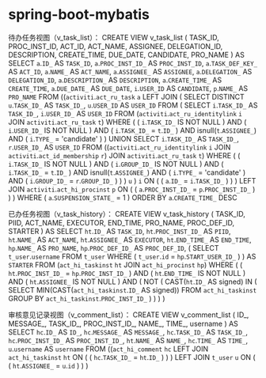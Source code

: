 # spring-boot-mybatis
待办任务视图（v_task_list）：
CREATE VIEW
    v_task_list ( TASK_ID, PROC_INST_ID, ACT_ID, ACT_NAME, ASSIGNEE, DELEGATION_ID, DESCRIPTION, CREATE_TIME, DUE_DATE, CANDIDATE, PRO_NAME ) AS
SELECT
    `a`.`ID_`           AS `TASK_ID`,
    `a`.`PROC_INST_ID_` AS `PROC_INST_ID`,
    `a`.`TASK_DEF_KEY_` AS `ACT_ID`,
    `a`.`NAME_`         AS `ACT_NAME`,
    `a`.`ASSIGNEE_`     AS `ASSIGNEE`,
    `a`.`DELEGATION_`   AS `DELEGATION_ID`,
    `a`.`DESCRIPTION_`  AS `DESCRIPTION`,
    `a`.`CREATE_TIME_`  AS `CREATE_TIME`,
    `a`.`DUE_DATE_`     AS `DUE_DATE`,
    `i`.`USER_ID`       AS `CANDIDATE`,
    `p`.`NAME_`         AS `PRO_NAME`
FROM
    ((`activiti`.`act_ru_task` `a`
LEFT JOIN
    (
        SELECT DISTINCT
            `u`.`TASK_ID_` AS `TASK_ID_`,
            `u`.`USER_ID`  AS `USER_ID`
        FROM
            (
                SELECT
                    `i`.`TASK_ID_` AS `TASK_ID_`,
                    `i`.`USER_ID_` AS `USER_ID`
                FROM
                    (`activiti`.`act_ru_identitylink` `i`
                JOIN `activiti`.`act_ru_task` `t`)
                WHERE
                    (
                        (
                            `i`.`TASK_ID_` IS NOT NULL
                        )
                    AND
                        (
                            `i`.`USER_ID_` IS NOT NULL
                        )
                    AND
                        (
                            `i`.`TASK_ID_` = `t`.`ID_`
                        )
                    AND isnull(`t`.`ASSIGNEE_`)
                    AND
                        (
                            `i`.`TYPE_` = 'candidate'
                        )
                    )
                UNION
                SELECT
                    `i`.`TASK_ID_` AS `TASK_ID_`,
                    `r`.`USER_ID_` AS `USER_ID`
                FROM
                    ((`activiti`.`act_ru_identitylink` `i`
                JOIN `activiti`.`act_id_membership` `r`)
                JOIN `activiti`.`act_ru_task` `t`)
                WHERE
                    (
                        (
                            `i`.`TASK_ID_` IS NOT NULL
                        )
                    AND
                        (
                            `i`.`GROUP_ID_` IS NOT NULL
                        )
                    AND
                        (
                            `i`.`TASK_ID_` = `t`.`ID_`
                        )
                    AND isnull(`t`.`ASSIGNEE_`)
                    AND
                        (
                            `i`.`TYPE_` = 'candidate'
                        )
                    AND
                        (
                            `i`.`GROUP_ID_` = `r`.`GROUP_ID_`
                        )
                    )
            )
            `u`
    )
    `i`
ON
    (
        (
            `a`.`ID_` = `i`.`TASK_ID_`
        )
    )
    )
LEFT JOIN `activiti`.`act_hi_procinst` `p`
ON
    (
        (
            `a`.`PROC_INST_ID_` = `p`.`PROC_INST_ID_`
        )
    )
    )
WHERE
    (
        `a`.`SUSPENSION_STATE_` = 1
    )
ORDER BY
    `a`.`CREATE_TIME_` DESC

已办任务视图（v_task_history）：
CREATE VIEW
    v_task_history ( TASK_ID, PIID, ACT_NAME, EXECUTOR, END_TIME, PRO_NAME, PROC_DEF_ID, STARTER ) AS
SELECT
    `ht`.`ID_`           AS `TASK_ID`,
    `ht`.`PROC_INST_ID_` AS `PIID`,
    `ht`.`NAME_`         AS `ACT_NAME`,
    `ht`.`ASSIGNEE_`     AS `EXECUTOR`,
    `ht`.`END_TIME_`     AS `END_TIME`,
    `hp`.`NAME_`         AS `PRO_NAME`,
    `hp`.`PROC_DEF_ID_`  AS `PROC_DEF_ID`,
    (
        SELECT
            `t_user`.`username`
        FROM
            `t_user`
        WHERE
            (
                `t_user`.`id` = `hp`.`START_USER_ID_`
            )
    ) AS `STARTER`
FROM
    (`act_hi_taskinst` `ht`
JOIN `act_hi_procinst` `hp`)
WHERE
    (
        (
            `ht`.`PROC_INST_ID_` = `hp`.`PROC_INST_ID_`
        )
    AND
        (
            `ht`.`END_TIME_` IS NOT NULL
        )
    AND
        (
            `ht`.`ASSIGNEE_` IS NOT NULL
        )
    AND
        (
            NOT
            (
                CAST(`ht`.`ID_` AS signed) IN
                (
                    SELECT
                        MIN(CAST(`act_hi_taskinst`.`ID_` AS signed))
                    FROM
                        `act_hi_taskinst`
                    GROUP BY
                        `act_hi_taskinst`.`PROC_INST_ID_`
                )
            )
        )
    )

审核意见记录视图（v_comment_list）：
CREATE VIEW
    v_comment_list ( ID_, MESSAGE_, TASK_ID_, PROC_INST_ID_, NAME_, TIME_, username ) AS
SELECT
    `hc`.`ID_`           AS `ID_`,
    `hc`.`MESSAGE_`      AS `MESSAGE_`,
    `hc`.`TASK_ID_`      AS `TASK_ID_`,
    `hc`.`PROC_INST_ID_` AS `PROC_INST_ID_`,
    `ht`.`NAME_`         AS `NAME_`,
    `hc`.`TIME_`         AS `TIME_`,
    `u`.`username`       AS `username`
FROM
    ((`act_hi_comment` `hc`
LEFT JOIN `act_hi_taskinst` `ht`
ON
    (
        (
            `hc`.`TASK_ID_` = `ht`.`ID_`
        )
    )
    )
LEFT JOIN `t_user` `u`
ON
    (
        (
            `ht`.`ASSIGNEE_` = `u`.`id`
        )
    )
    )
